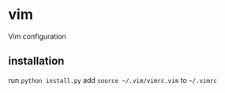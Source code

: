 # vim
Vim configuration

## installation
run `python install.py`
add `source ~/.vim/vimrc.vim` to `~/.vimrc`

